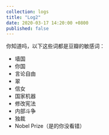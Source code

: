 ```yaml
---
collection: logs
title: "Log2"
date: 2020-03-17 14:20:00 +0800
published: false
---
```


你知道吗，以下这些词都是豆瓣的敏感词：

- 墙国
- 你国
- 言论自由
- 翠
- 信女
- 国家机器
- 修改宪法
- 内部斗争
- 独裁
- Nobel Prize（是的你没看错）
